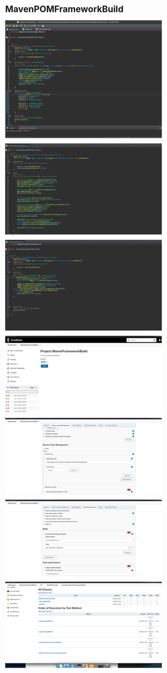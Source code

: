 # MavenPOMFrameworkBuild

![](./images/pasted-image-24.png)

![](./sc1.png)

![](./sc2.png)



![](./images/pasted-image-26.png)

![](./images/pasted-image-28.png)

![](./images/pasted-image-30.png)

![](./images/pasted-image-32.png)
